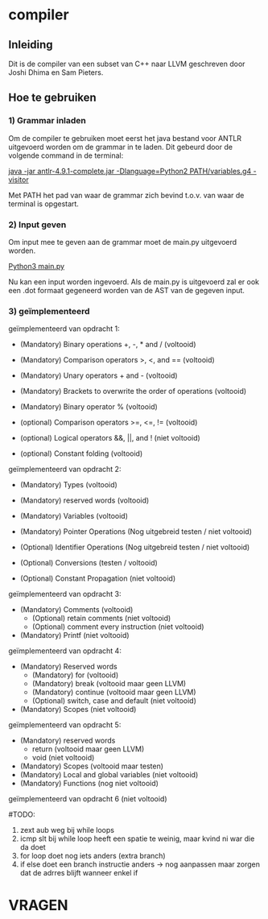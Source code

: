 # compiler
## Inleiding
Dit is de compiler van een subset van C++ naar LLVM geschreven door Joshi Dhima en Sam Pieters.

## Hoe te gebruiken
### 1) Grammar inladen
Om de compiler te gebruiken moet eerst het java bestand voor ANTLR uitgevoerd worden om de grammar
in te laden. Dit gebeurd door de volgende command in de terminal:

<u>java -jar antlr-4.9.1-complete.jar -Dlanguage=Python2 PATH/variables.g4 -visitor</u>

Met PATH het pad van waar de grammar zich bevind t.o.v. van waar de terminal is opgestart.

### 2) Input geven
Om input mee te geven aan de grammar moet de main.py uitgevoerd worden.

<u>Python3 main.py</u>

Nu kan een input worden ingevoerd. Als de main.py is uitgevoerd zal er ook een .dot formaat gegeneerd
worden van de AST van de gegeven input. 

### 3) geïmplementeerd

geïmplementeerd van opdracht 1:

- (Mandatory) Binary operations +, -, * and / (voltooid)
- (Mandatory) Comparison operators >, <, and == (voltooid)
- (Mandatory) Unary operators + and - (voltooid)
- (Mandatory) Brackets to overwrite the order of operations (voltooid)
- (Mandatory) Binary operator % (voltooid)
- (optional) Comparison operators >=, <=, != (voltooid)
- (optional) Logical operators &&, ||, and ! (niet voltooid)

- (optional) Constant folding (voltooid)

geïmplementeerd van opdracht 2:

- (Mandatory) Types (voltooid)
- (Mandatory) reserved words (voltooid)
- (Mandatory) Variables (voltooid)
- (Mandatory) Pointer Operations (Nog uitgebreid testen / niet voltooid)
- (Optional) Identifier Operations (Nog uitgebreid testen / niet voltooid)
- (Optional) Conversions (testen / voltooid)

- (Optional) Constant Propagation (niet voltooid)

geïmplementeerd van opdracht 3:

- (Mandatory) Comments (voltooid)
    - (Optional) retain comments (niet voltooid)
    - (Optional) comment every instruction (niet voltooid)
- (Mandatory) Printf (niet voltooid)

geïmplementeerd van opdracht 4:

- (Mandatory) Reserved words
    - (Mandatory) for (voltooid)
    - (Mandatory) break (voltooid maar geen LLVM)
    - (Mandatory) continue (voltooid maar geen LLVM)
    - (Optional) switch, case and default (niet voltooid)
- (Mandatory) Scopes (niet voltooid)

geïmplementeerd van opdracht 5:

- (Mandatory) reserved words
    - return (voltooid maar geen LLVM)
    - void (niet voltooid)
- (Mandatory) Scopes (voltooid maar testen)
- (Mandatory) Local and global variables (niet voltooid)
- (Mandatory) Functions (nog niet voltooid)

geïmplementeerd van opdracht 6 (niet voltooid)

#TODO:
1) zext aub weg bij while loops
2) icmp slt bij while loop heeft een spatie te weinig, maar kvind ni war die da doet
3) for loop doet nog iets anders (extra branch)
4) if else doet een branch instructie anders -> nog aanpassen maar zorgen dat de adrres blijft wanneer enkel if
# VRAGEN